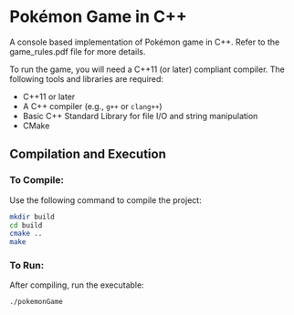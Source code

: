 # Pokémon Game in C++

A console based implementation of Pokémon game in C++. Refer to the game_rules.pdf file for more details.


To run the game, you will need a C++11 (or later) compliant compiler. The following tools and libraries are required:

- C++11 or later
- A C++ compiler (e.g., `g++` or `clang++`)
- Basic C++ Standard Library for file I/O and string manipulation
- CMake
## Compilation and Execution

### To Compile:
Use the following command to compile the project:

```bash
mkdir build
cd build
cmake ..
make
```
### To Run:
After compiling, run the executable:

```bash
./pokemonGame
